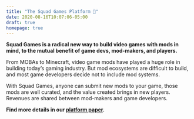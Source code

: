 ```yaml
---
title: "The Squad Games Platform 🦑"
date: 2020-08-16T10:07:06-05:00
draft: true
homepage: true
---
```


**Squad Games is a radical new way to build video games with mods in mind, to the mutual benefit of game devs, mod-makers, and players.**

From MOBAs to Minecraft, video game mods have played a huge role in
building today’s gaming industry. But mod ecosystems are difficult to
build, and most game developers decide not to include mod systems.

With Squad Games, anyone can submit new mods to your game,
those mods are well curated, and the value created brings in new
players. Revenues are shared between mod-makers and game developers.

**Find more details in our [platform paper](/documents/squad-games-platform-paper-v0.0.3.pdf).**

